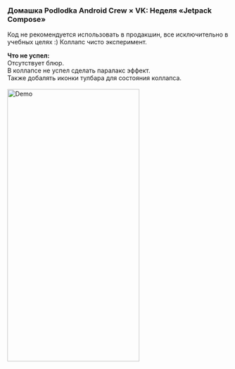 <h3>Домашка Podlodka Android Crew × VK:  Неделя «Jetpack Compose»</h3>

Код не рекомендуется использовать в продакшин, все исключительно в учебных целях :) Коллапс чисто эксперимент.

<b>Что не успел:</b> <br/>
Отсутствует блюр. <br/>
В коллапсе не успел сделать паралакс эффект. <br/>
Также добалять иконки тулбара для состояния коллапса. <br/>
<br/>
<img src="/gifs/collapse.gif?raw=true" width=300 height=620 alt="Demo">
